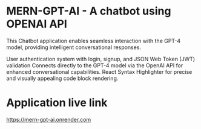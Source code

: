 # MERN-GPT-AI - A chatbot using OPENAI API
This Chatbot application enables seamless interaction with the GPT-4 model, providing intelligent conversational responses.

User authentication system with login, signup, and JSON Web Token (JWT) validation
Connects directly to the GPT-4 model via the OpenAI API for enhanced conversational capabilities.
React Syntax Highlighter for precise and visually appealing code block rendering.

# Application live link
https://mern-gpt-ai.onrender.com
